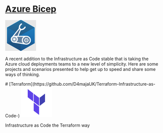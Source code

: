 # [Azure Bicep](https://github.com/D4majaUK/Azure-Bicep)
<img src="images/bicep.png" width="100" height="100" />
<p>A recent addition to the Infrastructure as Code stable that is taking the Azure cloud deployments teams to a new level of simplicity. Here are some projects and scenarios presented to help get up to speed and share some ways of thinking.</p>
# [Terraform](https://github.com/D4majaUK/Terraform-Infrastructure-as-Code-)
<img src="images/terraform.png" width="100" height="100" />
<p>Infrastructure as Code the Terraform way</p>
